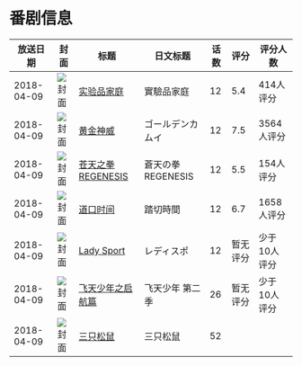 # 番剧信息

|放送日期|封面|标题|日文标题|话数|评分|评分人数|
|---|---|---|---|---|---|---|
|2018-04-09|![封面](https://lain.bgm.tv/pic/cover/c/3e/3b/206700_e1Izb.jpg)|[实验品家庭](https://bangumi.tv/subject/206700)|實驗品家庭|12|5.4|414人评分|
|2018-04-09|![封面](https://lain.bgm.tv/pic/cover/c/0d/59/221127_v6nv6.jpg)|[黄金神威](https://bangumi.tv/subject/221127)|ゴールデンカムイ|12|7.5|3564人评分|
|2018-04-09|![封面](https://lain.bgm.tv/pic/cover/c/2a/eb/228259_20MKT.jpg)|[苍天之拳 REGENESIS](https://bangumi.tv/subject/228259)|蒼天の拳 REGENESIS|12|5.5|154人评分|
|2018-04-09|![封面](https://lain.bgm.tv/pic/cover/c/f4/c7/236103_kuvkS.jpg)|[道口时间](https://bangumi.tv/subject/236103)|踏切時間|12|6.7|1658人评分|
|2018-04-09|![封面](https://lain.bgm.tv/pic/cover/c/70/58/239962_g98e8.jpg)|[Lady Sport](https://bangumi.tv/subject/239962)|レディスポ|12|暂无评分|少于10人评分|
|2018-04-09|![封面](https://lain.bgm.tv/pic/cover/c/4c/8e/242971_qgUOQ.jpg)|[飞天少年之启航篇](https://bangumi.tv/subject/242971)|飞天少年 第二季|26|暂无评分|少于10人评分|
|2018-04-09|![封面](https://lain.bgm.tv/pic/cover/c/34/00/243166_yWH3q.jpg)|[三只松鼠](https://bangumi.tv/subject/243166)|三只松鼠|52|||
